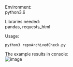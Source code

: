 Environment:  
python3.6  

Libraries needed:  
pandas, requests_html

Usage:
```
python3 repoArchivedCheck.py  
```

The example results in console:  
![image](https://user-images.githubusercontent.com/46290389/140272128-e728dad2-5c15-4b4d-9eb5-0cdc7fa5da84.png)

